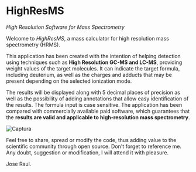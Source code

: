 # HighResMS
_High Resolution Software for Mass Spectrometry_

Welcome to _HighResMS_, a mass calculator for high resolution mass spectrometry (HRMS).

This application has been created with the intention of helping detection using techniques such as **High Resolution GC-MS and LC-MS**, providing weight values of the target molecules. It can indicate the target formula, including deuterium, as well as the charges and adducts that may be present depending on the selected ionization mode. 

The results will be displayed along with 5 decimal places of precision as well as the possibility of adding annotations that allow easy identification of the results. The formula input is case sensitive. The application has been compared with commercially available paid software, which guarantees that the **results are valid and applicable to high-resolution mass spectrometry**.

![Captura](https://user-images.githubusercontent.com/101043124/163768427-bc34260c-3dff-47cf-8eac-0156299c6ce1.PNG)


Feel free to share, spread or modify the code, thus adding value to the scientific community through open source. Don't forget to reference me. Any doubt, suggestion or modification, I will attend it with pleasure.

Jose Raul.
